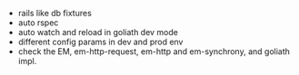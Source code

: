* rails like db fixtures
* auto rspec
* auto watch and reload in goliath dev mode
* different config params in dev and prod env
* check the EM, em-http-request, em-http and em-synchrony, and goliath impl.

